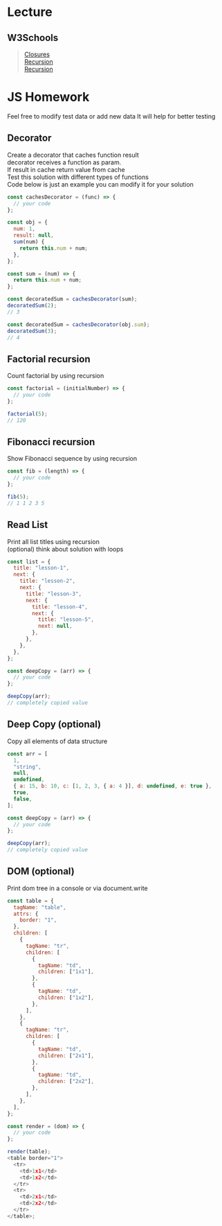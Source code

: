 # Lecture

## W3Schools

> [Closures](https://www.w3schools.com/js/js_function_closures.asp)  
> [Recursion](https://www.freecodecamp.org/news/recursion-in-javascript/)  
> [Recursion](https://www.programiz.com/javascript/recursion)

# JS Homework

Feel free to modify test data or add new data
It will help for better testing

## Decorator

Create a decorator that caches function result  
decorator receives a function as param.  
If result in cache return value from cache  
Test this solution with different types of functions  
Code below is just an example you can modify it for your solution

```javascript
const cachesDecorator = (func) => {
  // your code
};

const obj = {
  num: 1,
  result: null,
  sum(num) {
    return this.num + num;
  },
};

const sum = (num) => {
  return this.num + num;
};

const decoratedSum = cachesDecorator(sum);
decoratedSum(2);
// 3

const decoratedSum = cachesDecorator(obj.sum);
decoratedSum(3);
// 4
```

## Factorial recursion

Count factorial by using recursion

```javascript
const factorial = (initialNumber) => {
  // your code
};

factorial(5);
// 120
```

## Fibonacci recursion

Show Fibonacci sequence by using recursion

```javascript
const fib = (length) => {
  // your code
};

fib(5);
// 1 1 2 3 5
```

## Read List

Print all list titles using recursion  
(optional) think about solution with loops

```javascript
const list = {
  title: "lesson-1",
  next: {
    title: "lesson-2",
    next: {
      title: "lesson-3",
      next: {
        title: "lesson-4",
        next: {
          title: "lesson-5",
          next: null,
        },
      },
    },
  },
};

const deepCopy = (arr) => {
  // your code
};

deepCopy(arr);
// completely copied value
```

## Deep Copy (optional)

Copy all elements of data structure

```javascript
const arr = [
  1,
  "string",
  null,
  undefined,
  { a: 15, b: 10, c: [1, 2, 3, { a: 4 }], d: undefined, e: true },
  true,
  false,
];

const deepCopy = (arr) => {
  // your code
};

deepCopy(arr);
// completely copied value
```

## DOM (optional)

Print dom tree in a console or via document.write

```javascript
const table = {
  tagName: "table",
  attrs: {
    border: "1",
  },
  children: [
    {
      tagName: "tr",
      children: [
        {
          tagName: "td",
          children: ["1x1"],
        },
        {
          tagName: "td",
          children: ["1x2"],
        },
      ],
    },
    {
      tagName: "tr",
      children: [
        {
          tagName: "td",
          children: ["2x1"],
        },
        {
          tagName: "td",
          children: ["2x2"],
        },
      ],
    },
  ],
};

const render = (dom) => {
  // your code
};

render(table);
<table border="1">
  <tr>
    <td>1x1</td>
    <td>1x2</td>
  </tr>
  <tr>
    <td>2x1</td>
    <td>2x2</td>
  </tr>
</table>;
```
